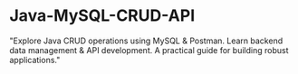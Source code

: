 # Java-MySQL-CRUD-API
"Explore Java CRUD operations using MySQL &amp; Postman. Learn backend data management &amp; API development. A practical guide for building robust applications."
